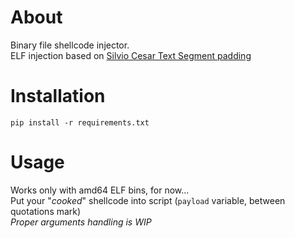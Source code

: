 # About
Binary file shellcode injector.  
ELF injection based on [Silvio Cesar Text Segment padding](https://web.archive.org/web/20131008165947/http://vxheaven.org/lib/vsc01.html)  

# Installation
`pip install -r requirements.txt`

# Usage
Works only with amd64 ELF bins, for now...  
Put your "*cooked*" shellcode into script (`payload` variable, between quotations mark)  
*Proper arguments handling is WIP*
